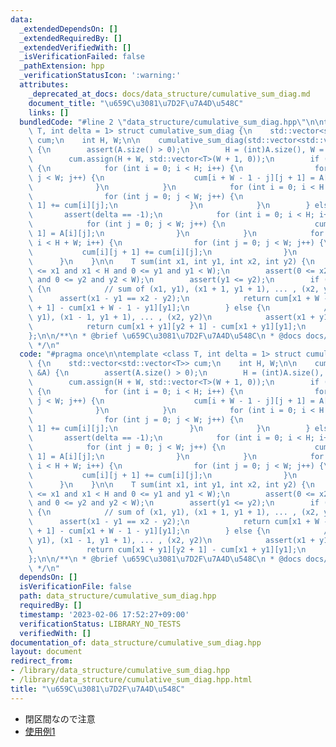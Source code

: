 ```yaml
---
data:
  _extendedDependsOn: []
  _extendedRequiredBy: []
  _extendedVerifiedWith: []
  _isVerificationFailed: false
  _pathExtension: hpp
  _verificationStatusIcon: ':warning:'
  attributes:
    _deprecated_at_docs: docs/data_structure/cumulative_sum_diag.md
    document_title: "\u659C\u3081\u7D2F\u7A4D\u548C"
    links: []
  bundledCode: "#line 2 \"data_structure/cumulative_sum_diag.hpp\"\n\ntemplate <class\
    \ T, int delta = 1> struct cumulative_sum_diag {\n    std::vector<std::vector<T>>\
    \ cum;\n    int H, W;\n\n    cumulative_sum_diag(std::vector<std::vector<T>> &A)\
    \ {\n        assert(A.size() > 0);\n        H = (int)A.size(), W = (int)A[0].size();\n\
    \        cum.assign(H + W, std::vector<T>(W + 1, 0));\n        if (delta == 1)\
    \ {\n            for (int i = 0; i < H; i++) {\n                for (int j = 0;\
    \ j < W; j++) {\n                    cum[i + W - 1 - j][j + 1] = A[i][j];\n  \
    \              }\n            }\n            for (int i = 0; i < H + W; i++) {\n\
    \                for (int j = 0; j < W; j++) {\n                    cum[i][j +\
    \ 1] += cum[i][j];\n                }\n            }\n        } else {\n     \
    \       assert(delta == -1);\n            for (int i = 0; i < H; i++) {\n    \
    \            for (int j = 0; j < W; j++) {\n                    cum[i + j][j +\
    \ 1] = A[i][j];\n                }\n            }\n            for (int i = 0;\
    \ i < H + W; i++) {\n                for (int j = 0; j < W; j++) {\n         \
    \           cum[i][j + 1] += cum[i][j];\n                }\n            }\n  \
    \      }\n    }\n\n    T sum(int x1, int y1, int x2, int y2) {\n        assert(0\
    \ <= x1 and x1 < H and 0 <= y1 and y1 < W);\n        assert(0 <= x2 and x2 < H\
    \ and 0 <= y2 and y2 < W);\n        assert(y1 <= y2);\n        if (delta == 1)\
    \ {\n            // sum of (x1, y1), (x1 + 1, y1 + 1), ... , (x2, y2)\n      \
    \      assert(x1 - y1 == x2 - y2);\n            return cum[x1 + W - 1 - y1][y2\
    \ + 1] - cum[x1 + W - 1 - y1][y1];\n        } else {\n            // sum of (x1,\
    \ y1), (x1 - 1, y1 + 1), ... , (x2, y2)\n            assert(x1 + y1 == x2 + y2);\n\
    \            return cum[x1 + y1][y2 + 1] - cum[x1 + y1][y1];\n        }\n    }\n\
    };\n\n/**\n * @brief \u659C\u3081\u7D2F\u7A4D\u548C\n * @docs docs/data_structure/cumulative_sum_diag.md\n\
    \ */\n"
  code: "#pragma once\n\ntemplate <class T, int delta = 1> struct cumulative_sum_diag\
    \ {\n    std::vector<std::vector<T>> cum;\n    int H, W;\n\n    cumulative_sum_diag(std::vector<std::vector<T>>\
    \ &A) {\n        assert(A.size() > 0);\n        H = (int)A.size(), W = (int)A[0].size();\n\
    \        cum.assign(H + W, std::vector<T>(W + 1, 0));\n        if (delta == 1)\
    \ {\n            for (int i = 0; i < H; i++) {\n                for (int j = 0;\
    \ j < W; j++) {\n                    cum[i + W - 1 - j][j + 1] = A[i][j];\n  \
    \              }\n            }\n            for (int i = 0; i < H + W; i++) {\n\
    \                for (int j = 0; j < W; j++) {\n                    cum[i][j +\
    \ 1] += cum[i][j];\n                }\n            }\n        } else {\n     \
    \       assert(delta == -1);\n            for (int i = 0; i < H; i++) {\n    \
    \            for (int j = 0; j < W; j++) {\n                    cum[i + j][j +\
    \ 1] = A[i][j];\n                }\n            }\n            for (int i = 0;\
    \ i < H + W; i++) {\n                for (int j = 0; j < W; j++) {\n         \
    \           cum[i][j + 1] += cum[i][j];\n                }\n            }\n  \
    \      }\n    }\n\n    T sum(int x1, int y1, int x2, int y2) {\n        assert(0\
    \ <= x1 and x1 < H and 0 <= y1 and y1 < W);\n        assert(0 <= x2 and x2 < H\
    \ and 0 <= y2 and y2 < W);\n        assert(y1 <= y2);\n        if (delta == 1)\
    \ {\n            // sum of (x1, y1), (x1 + 1, y1 + 1), ... , (x2, y2)\n      \
    \      assert(x1 - y1 == x2 - y2);\n            return cum[x1 + W - 1 - y1][y2\
    \ + 1] - cum[x1 + W - 1 - y1][y1];\n        } else {\n            // sum of (x1,\
    \ y1), (x1 - 1, y1 + 1), ... , (x2, y2)\n            assert(x1 + y1 == x2 + y2);\n\
    \            return cum[x1 + y1][y2 + 1] - cum[x1 + y1][y1];\n        }\n    }\n\
    };\n\n/**\n * @brief \u659C\u3081\u7D2F\u7A4D\u548C\n * @docs docs/data_structure/cumulative_sum_diag.md\n\
    \ */\n"
  dependsOn: []
  isVerificationFile: false
  path: data_structure/cumulative_sum_diag.hpp
  requiredBy: []
  timestamp: '2023-02-06 17:52:27+09:00'
  verificationStatus: LIBRARY_NO_TESTS
  verifiedWith: []
documentation_of: data_structure/cumulative_sum_diag.hpp
layout: document
redirect_from:
- /library/data_structure/cumulative_sum_diag.hpp
- /library/data_structure/cumulative_sum_diag.hpp.html
title: "\u659C\u3081\u7D2F\u7A4D\u548C"
---
```

- 閉区間なので注意
- [使用例1](https://atcoder.jp/contests/abc265/submissions/36930250)
